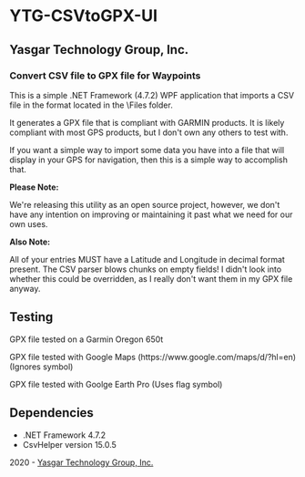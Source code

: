# YTG-CSVtoGPX-UI
## Yasgar Technology Group, Inc.
### Convert CSV file to GPX file for Waypoints

<p>This is a simple .NET Framework (4.7.2) WPF application that imports a CSV file in the format located in the \Files folder.</p>
<p>It generates a GPX file that is compliant with GARMIN products. It is likely compliant with most GPS products, but I don't own any others to test with.</p>
<p>If you want a simple way to import some data you have into a file that will display in your GPS for navigation, then this is a simple way to accomplish that.</p>
<p><b>Please Note:</b></p>
<p>We're releasing this utility as an open source project, however, we don't have any intention on improving or maintaining it past what we need for our own uses.</p>
<p><b>Also Note:</b></p>
<p>All of your entries MUST have a Latitude and Longitude in decimal format present. The CSV parser blows chunks on empty fields! I didn't look into whether this could be overridden, as I really don't want them in my GPX file anyway.</p>

## Testing
<p>GPX file tested on a Garmin Oregon 650t</p>
<p>GPX file tested with Google Maps (https://www.google.com/maps/d/?hl=en) (Ignores symbol)</p>
<p>GPX file tested with Goolge Earth Pro (Uses flag symbol)</p>

## Dependencies
<p>
<ul>
<li>.NET Framework 4.7.2</li>
<li>CsvHelper version 15.0.5</li>
</ul>
</p>

<p>2020 - <a href="http://www.ytgi.com" target="_blank">Yasgar Technology Group, Inc.</a></p>
